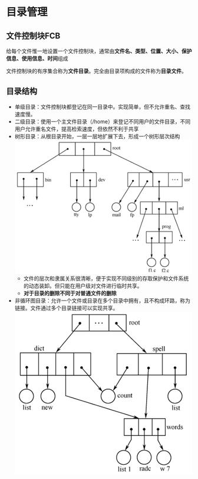 # 目录管理

## 文件控制块FCB
给每个文件惟一地设置一个文件控制块，通常由**文件名、类型、位置、大小、保护信息、使用信息、时间**组成

文件控制块的有序集合称为**文件目录**。完全由目录项构成的文件称为**目录文件**。
## 目录结构
- 单级目录：文件控制块都登记在同一目录中。实现简单，但不允许重名、查找速度慢。
- 二级目录：使用一个主文件目录（/home）来登记不同用户的文件目录，不同用户允许重名文件，提高检索速度，但依然不利于共享
- 树形目录：从根目录开始，一层一层地扩展下去，形成一个树形层次结构
![](/.src/pic/imageO.png)
  - 文件的层次和隶属关系很清晰，便于实现不同级别的存取保护和文件系统的动态装卸。但只能在用户级对文件进行临时共享。
  - **对于目录的删除不同于对普通文件的删除**
- 非循环图目录：允许一个文件或目录在多个目录中拥有，且不构成环路，称为链接。文件通过多个目录链接可以实现共享。
  ![](/.src/pic/imageP.png)